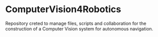 # ComputerVision4Robotics

Repository creted to manage files, scripts and collaboration for the construction of a Computer Vision system for autonomous navigation. 
